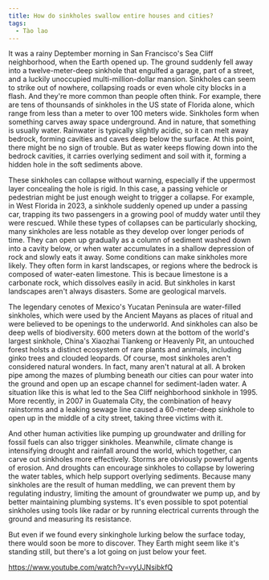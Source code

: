 ```yaml
---
title: How do sinkholes swallow entire houses and cities?
tags:
  - Tào lao
---
```


It was a rainy Deptember morning in San Francisco's Sea Cliff neighborhood, when the Earth opened up. The ground suddenly fell away into a twelve-meter-deep sinkhole that engulfed a garage, part of a street, and a luckily unoccupied multi-million-dollar mansion. Sinkholes can seem to strike out of nowhere, collapsing roads or even whole city blocks in a flash. And they're more common than people often think. For example, there are tens of thounsands of sinkholes in the US state of Florida alone, which range from less than a meter to over 100 meters wide. Sinkholes form when something carves away space underground. And in nature, that something is usually water. Rainwater is typically slightly acidic, so it can melt away bedrock, forming cavities and caves deep below the surface. At this point, there might be no sign of trouble. But as water keeps flowing down into the bedrock cavities, it carries overlying sediment and soil with it, forming a hidden hole in the soft sediments above.

These sinkholes can collapse without warning, especially if the uppermost layer concealing the hole is rigid. In this case, a passing vehicle or pedestrian might be just enough weight to trigger a collapse. For example, in West Florida in 2023, a sinkhole suddenly opened up under a passing car, trapping its two passengers in a growing pool of muddy water until they were rescued. While these types of collapses can be particularly shocking, many sinkholes are less notable as they develop over longer periods of time. They can open up gradually as a column of sediment washed down into a cavity below, or when water accumulates in a shallow depression of rock and slowly eats it away. Some conditions can make sinkholes more likely. They often form in karst landscapes, or regions where the bedrock is composed of water-eaten limestone. This is becaue limestone is a carbonate rock, which dissolves easily in acid. But sinkholes in karst landscapes aren't always disasters. Some are geological marvels.

The legendary cenotes of Mexico's Yucatan Peninsula are water-filled sinkholes, which were used by the Ancient Mayans as places of ritual and were believed to be openings to the underworld. And sinkholes can also be deep wells of biodiversity. 600 meters down at the bottom of the world's largest sinkhole, China's Xiaozhai Tiankeng or Heavenly Pit, an untouched forest holsts a distinct ecosystem of rare plants and animals, including ginko trees and clouded leopards. Of course, most sinkholes aren't considered natural wonders. In fact, many aren't natural at all. A broken pipe among the mazes of plumbing beneath our cities can pour water into the ground and open up an escape channel for sediment-laden water. A situation like this is what led to the Sea Cliff neighborhood sinkhole in 1995. More recently, in 2007 in Guatemala City, the combination of heavy rainstorms and a leaking sewage line caused a 60-meter-deep sinkhole to open up in the middle of a city street, taking three victims with it.

And other human activities like pumping up groundwater and drilling for fossil fuels can also trigger sinkholes. Meanwhile, climate change is intensifying drought and rainfall around the world, which together, can carve out sinkholes more effectively. Storms are obviously powerful agents of erosion. And droughts can encourage sinkholes to collapse by lowering the water tables, which help support overlying sediments. Because many sinkholes are the result of human meddling, we can prevent them by regulating industry, limiting the amount of groundwater we pump up, and by better maintaining plumbing systems. It's even possible to spot potential sinkholes using tools like radar or by running electrical currents through the ground and measuring its resistance.

But even if we found every sinkinghole lurking below the surface today, there would soon be more to discover. They Earth might seem like it's standing still, but there's a lot going on just below your feet.

https://www.youtube.com/watch?v=vyUJNsibkfQ
